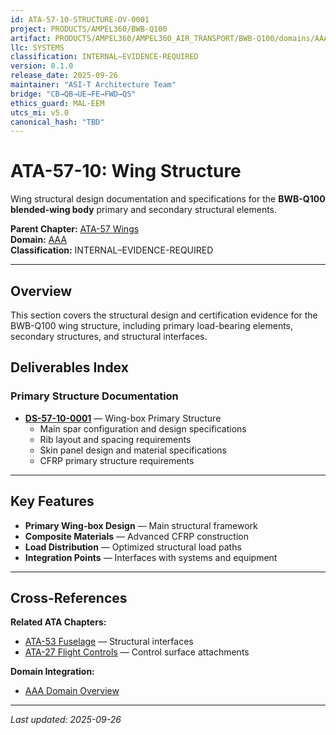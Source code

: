 ```yaml
---
id: ATA-57-10-STRUCTURE-OV-0001
project: PRODUCTS/AMPEL360/BWB-Q100
artifact: PRODUCTS/AMPEL360/AMPEL360_AIR_TRANSPORT/BWB-Q100/domains/AAA/ata/ATA-57/57-10_Structure/README.md
llc: SYSTEMS
classification: INTERNAL–EVIDENCE-REQUIRED
version: 0.1.0
release_date: 2025-09-26
maintainer: "ASI-T Architecture Team"
bridge: "CB→QB→UE→FE→FWD→QS"
ethics_guard: MAL-EEM
utcs_mi: v5.0
canonical_hash: "TBD"
---
```


# ATA-57-10: Wing Structure

Wing structural design documentation and specifications for the **BWB-Q100 blended-wing body** primary and secondary structural elements.

**Parent Chapter:** [ATA-57 Wings](../README.md)  
**Domain:** [AAA](../../../README.md)  
**Classification:** INTERNAL–EVIDENCE-REQUIRED

---

## Overview

This section covers the structural design and certification evidence for the BWB-Q100 wing structure, including primary load-bearing elements, secondary structures, and structural interfaces.

## Deliverables Index

### Primary Structure Documentation

- **[DS-57-10-0001](./DS-57-10-0001_WingBox_Primary.md)** — Wing-box Primary Structure
  - Main spar configuration and design specifications
  - Rib layout and spacing requirements
  - Skin panel design and material specifications
  - CFRP primary structure requirements

---

## Key Features

- **Primary Wing-box Design** — Main structural framework
- **Composite Materials** — Advanced CFRP construction
- **Load Distribution** — Optimized structural load paths
- **Integration Points** — Interfaces with systems and equipment

---

## Cross-References

**Related ATA Chapters:**
- [ATA-53 Fuselage](../../53/README.md) — Structural interfaces
- [ATA-27 Flight Controls](../../27/README.md) — Control surface attachments

**Domain Integration:**
- [AAA Domain Overview](../../../README.md)

---

*Last updated: 2025-09-26*